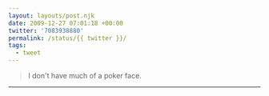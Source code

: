 ```yaml
---
layout: layouts/post.njk
date: 2009-12-27 07:01:18 +00:00
twitter: '7083938880'
permalink: /status/{{ twitter }}/
tags: 
  - tweet
---
```


> I don't have much of a poker face.

---
